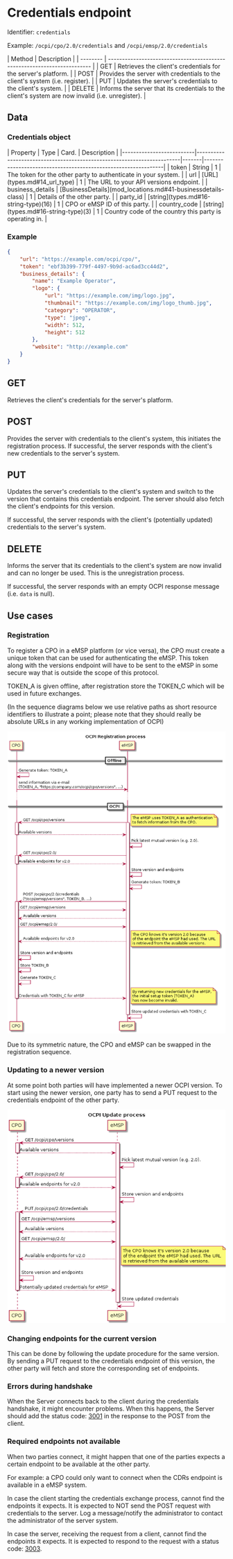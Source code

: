 
# Credentials endpoint

Identifier: `credentials`

Example: `/ocpi/cpo/2.0/credentials` and `/ocpi/emsp/2.0/credentials`


<div><!-- ---------------------------------------------------------------------------- --></div>
| Method   | Description                                                              |
| -------- | ------------------------------------------------------------------------ |
| GET      | Retrieves the client's credentials for the server's platform.            |
| POST     | Provides the server with credentials to the client's system (i.e. register). |
| PUT      | Updates the server's credentials to the client's system.                 |
| DELETE   | Informs the server that its credentials to the client's system are now invalid (i.e. unregister).  |
<div><!-- ---------------------------------------------------------------------------- --></div>

## Data

### Credentials object

<div><!-- ---------------------------------------------------------------------------- --></div>
| Property                 | Type                                                                   | Card. | Description                                                   |
|--------------------------|------------------------------------------------------------------------|-------|---------------------------------------------------------------|
| token                    | String                                                                 | 1     | The token for the other party to authenticate in your system. |
| url                      | [URL](types.md#14_url_type)                                            | 1     | The URL to your API versions endpoint.                        |
| business_details         | [BusinessDetails](mod_locations.md#41-businessdetails-class)           | 1     | Details of the other party.                                   |
| party_id                 | [string](types.md#16-string-type)(16)                                  | 1     | CPO or eMSP ID of this party.                                 |
| country_code             | [string](types.md#16-string-type)(3)                                   | 1     | Country code of the country this party is operating in.       |
<div><!-- ---------------------------------------------------------------------------- --></div>


### Example

```json
{
    "url": "https://example.com/ocpi/cpo/",
    "token": "ebf3b399-779f-4497-9b9d-ac6ad3cc44d2",
    "business_details": {
        "name": "Example Operator",
        "logo": {
            "url": "https://example.com/img/logo.jpg",
            "thumbnail": "https://example.com/img/logo_thumb.jpg",
            "category": "OPERATOR",
            "type": "jpeg",
            "width": 512,
            "height": 512
        },
        "website": "http://example.com"
    }
}
```

## GET

Retrieves the client's credentials for the server's platform.

## POST

Provides the server with credentials to the client's system, this initiates the registration process. If successful, the server responds with the client's new credentials to the server's system.

## PUT

Updates the server's credentials to the client's system and switch to the version that contains this credentials endpoint. The server should also fetch the client's endpoints for this version.

If successful, the server responds with the client's (potentially updated) credentials to the server's system.

## DELETE

Informs the server that its credentials to the client's system are now invalid and can no longer be used. This is the unregistration process.

If successful, the server responds with an empty OCPI response message (i.e. `data` is null).

## Use cases

### Registration

To register a CPO in a eMSP platform (or vice versa), the CPO must create a unique token that can be used for authenticating the eMSP. This token along with the versions endpoint will have to be sent to the eMSP in some secure way that is outside the scope of this protocol.

TOKEN_A is given offline, after registration store the TOKEN_C which will be used in future exchanges. 

(In the sequence diagrams below we use relative paths as short resource identifiers to illustrate a point; please note that they should really be absolute URLs in any working implementation of OCPI)

![the OCPI registration process](data/registration-sequence.png)

Due to its symmetric nature, the CPO and eMSP can be swapped in the registration sequence.


### Updating to a newer version

At some point both parties will have implemented a newer OCPI version. To start using the newer version, one party has to send a PUT request to the credentials endpoint of the other party.

![the OCPI update process](data/update-sequence.png)


### Changing endpoints for the current version

This can be done by following the update procedure for the same version. By sending a PUT request to the credentials endpoint of this version, the other party will fetch and store the corresponding set of endpoints.


### Errors during handshake

When the Server connects back to the client during the credentials handshake, it might encounter problems. When this happens, the Server should add the status code: [3001](status_codes.md#3xxx-server-errors) in the response to the POST from the client. 


### Required endpoints not available

When two parties connect, it might happen that one of the parties expects a certain endpoint to be available at the other party. 

For example: a CPO could only want to connect when the CDRs endpoint is available in a eMSP system. 

In case the client starting the credentials exchange process, cannot find the endpoints it expects. It is expected to NOT send the POST request with credentials to the server. Log a message/notify the administrator to contact the administrator of the server system.

In case the server, receiving the request from a client, cannot find the endpoints it expects. It is expected to respond to the request with a status code: [3003](status_codes.md#3xxx-server-errors).
